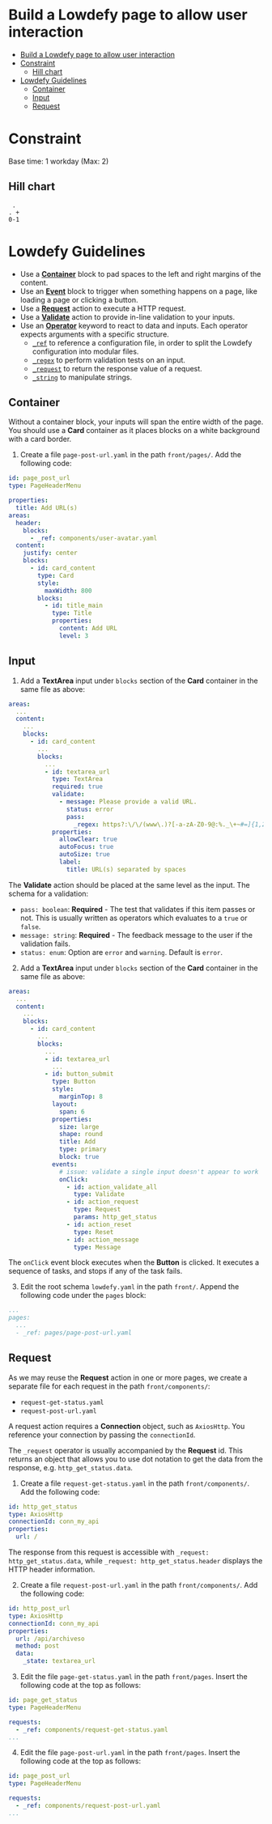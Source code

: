 # Build a Lowdefy page to allow user interaction

<!-- TOC -->

- [Build a Lowdefy page to allow user interaction](#build-a-lowdefy-page-to-allow-user-interaction)
- [Constraint](#constraint)
  - [Hill chart](#hill-chart)
- [Lowdefy Guidelines](#lowdefy-guidelines)
  - [Container](#container)
  - [Input](#input)
  - [Request](#request)

<!-- /TOC -->

# Constraint

Base time: 1 workday (Max: 2)

## Hill chart
```
 .
. +
0-1
```

# Lowdefy Guidelines

- Use a **[Container](https://docs.lowdefy.com/Card)** block to pad spaces to the left and right margins of the content.
- Use an **[Event](https://docs.lowdefy.com/events-and-actions)** block to trigger when something happens on a page, like loading a page or clicking a button.
- Use a **[Request](https://docs.lowdefy.com/connections-and-requests)** action to execute a HTTP request.
- Use a **[Validate](https://docs.lowdefy.com/blocks)** action to provide in-line validation to your inputs.
- Use an **[Operator](https://docs.lowdefy.com/operators)** keyword to react to data and inputs. Each operator expects arguments with a specific structure.
  - [`_ref`](https://docs.lowdefy.com/_ref) to reference a configuration file, in order to split the Lowdefy configuration into modular files.
  - [`_regex`](https://docs.lowdefy.com/_regex) to perform validation tests on an input.
  - [`_request`](https://docs.lowdefy.com/_request) to return the response value of a request.
  - [`_string`](https://docs.lowdefy.com/_string) to manipulate strings.

## Container

Without a container block, your inputs will span the entire width of the page. You should use a **Card** container as it places blocks on a white background with a card border.

1. Create a file `page-post-url.yaml` in the path `front/pages/`. Add the following code:

```yml
id: page_post_url
type: PageHeaderMenu

properties:
  title: Add URL(s)
areas:
  header:
    blocks:
      - _ref: components/user-avatar.yaml
  content:
    justify: center
    blocks:
      - id: card_content
        type: Card
        style:
          maxWidth: 800
        blocks:
          - id: title_main
            type: Title
            properties:
              content: Add URL
              level: 3
```

## Input

1. Add a **TextArea** input under `blocks` section of the **Card** container in the same file as above:

```yml
areas:
  ...
  content:
    ...
    blocks:
      - id: card_content
        ...
        blocks:
          ...
          - id: textarea_url
            type: TextArea
            required: true
            validate:
              - message: Please provide a valid URL.
                status: error
                pass:
                  _regex: https?:\/\/(www\.)?[-a-zA-Z0-9@:%._\+~#=]{1,256}\.[a-zA-Z0-9()]{1,6}\b([-a-zA-Z0-9()@:%_\+.~#?&//=]*)
            properties:
              allowClear: true
              autoFocus: true
              autoSize: true
              label:
                title: URL(s) separated by spaces
```

The **Validate** action should be placed at the same level as the input. The schema for a validation:
- `pass: boolean`: **Required** - The test that validates if this item passes or not. This is usually written as operators which evaluates to a `true` or `false`.
- `message: string`: **Required** - The feedback message to the user if the validation fails.
- `status: enum`: Option are `error` and `warning`. Default is `error`.

2. Add a **TextArea** input under `blocks` section of the **Card** container in the same file as above:

```yml
areas:
  ...
  content:
    ...
    blocks:
      - id: card_content
        ...
        blocks:
          ...
          - id: textarea_url
            ...
          - id: button_submit
            type: Button
            style:
              marginTop: 8
            layout:
              span: 6
            properties:
              size: large
              shape: round
              title: Add
              type: primary
              block: true
            events:
              # issue: validate a single input doesn't appear to work
              onClick:
                - id: action_validate_all
                  type: Validate
                - id: action_request
                  type: Request
                  params: http_get_status
                - id: action_reset
                  type: Reset
                - id: action_message
                  type: Message
```

The `onClick` event block executes when the **Button** is clicked. It executes a sequence of tasks, and stops if any of the task fails.

3. Edit the root schema `lowdefy.yaml` in the path `front/`. Append the following code under the `pages` block:

```yml
...
pages:
  ...
  - _ref: pages/page-post-url.yaml
```

## Request

As we may reuse the **Request** action in one or more pages, we create a separate file for each request in the path `front/components/`:
- `request-get-status.yaml`
- `request-post-url.yaml`

A request action requires a **Connection** object, such as `AxiosHttp`. You reference your connection by passing the `connectionId`.

The `_request` operator is usually accompanied by the **Request** id. This returns an object that allows you to use dot notation to get the data from the response, e.g. `http_get_status.data`.

1. Create a file `request-get-status.yaml` in the path `front/components/`. Add the following code:

```yml
id: http_get_status
type: AxiosHttp
connectionId: conn_my_api
properties:
  url: /
```

The response from this request is accessible with `_request: http_get_status.data`, while `_request: http_get_status.header` displays the HTTP header information.

2. Create a file `request-post-url.yaml` in the path `front/components/`. Add the following code:

```yml
id: http_post_url
type: AxiosHttp
connectionId: conn_my_api
properties:
  url: /api/archiveso
  method: post
  data:
    _state: textarea_url
```

3. Edit the file `page-get-status.yaml` in the path `front/pages`. Insert the following code at the top as follows:

```yml
id: page_get_status
type: PageHeaderMenu

requests:
  - _ref: components/request-get-status.yaml
...
```

4. Edit the file `page-post-url.yaml` in the path `front/pages`. Insert the following code at the top as follows:

```yml
id: page_post_url
type: PageHeaderMenu

requests:
  - _ref: components/request-post-url.yaml
...
```
